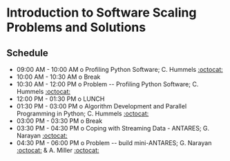 # Introduction to Software Scaling Problems and Solutions

## Schedule

 * 09:00 AM - 10:00 AM  o  Profiling Python Software; C. Hummels [:octocat:](https://github.com/chummels)
 * 10:00 AM - 10:30 AM  o  Break
 * 10:30 AM - 12:00 PM  o  Problem -- Profiling Python Software; C. Hummels [:octocat:](https://github.com/chummels)
 * 12:00 PM - 01:30 PM  o  LUNCH
 * 01:30 PM - 03:00 PM  o  Algorithm Development and Parallel Programming in Python; C. Hummels [:octocat:](https://github.com/chummels)
 * 03:00 PM - 03:30 PM  o  Break
 * 03:30 PM - 04:30 PM  o  Coping with Streaming Data - ANTARES; G. Narayan [:octocat:](https://github.com/gnarayan) 
 * 04:30 PM - 06:00 PM  o  Problem -- build mini-ANTARES; G. Narayan [:octocat:](https://github.com/gnarayan) & A. Miller [:octocat:](https://github.com/adamamiller)